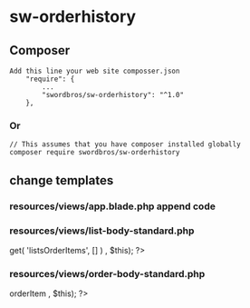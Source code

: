 # sw-orderhistory

## Composer 

```
Add this line your web site composser.json 
    "require": {
        ...
        "swordbros/sw-orderhistory": "^1.0"
    },
```
### Or 

```
// This assumes that you have composer installed globally
composer require swordbros/sw-orderhistory
```

## change templates

### resources/views/app.blade.php append code 
<script type="text/javascript" src="/packages/swordbros/common/js/swordbros.js?_v=<?=time()?>"></script>

### resources/views/list-body-standard.php
<div class="history-list">
<?php  echo \Aimeos\MShop\Swordbros\Orderhistory\Helper::get_order_table($this->get( 'listsOrderItems', [] ) , $this); ?>
  
### resources/views/order-body-standard.php
<?php  echo \Aimeos\MShop\Swordbros\Orderhistory\Helper::get_cancelorder_button($this->orderItem , $this); ?>
